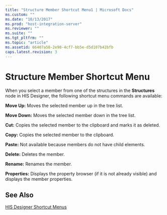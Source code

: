 ```yaml
---
title: "Structure Member Shortcut Menu1 | Microsoft Docs"
ms.custom: ""
ms.date: "10/13/2017"
ms.prod: "host-integration-server"
ms.reviewer: ""
ms.suite: ""
ms.tgt_pltfrm: ""
ms.topic: "article"
ms.assetid: 66407a58-2e98-4cf7-bb5e-d5d107b42bfb
caps.latest.revision: 3
---
```

# Structure Member Shortcut Menu
When you select a member from one of the structures in the **Structures** node in HIS Designer, the following shortcut menu commands are available:  
  
 **Move Up:** Moves the selected member up in the tree list.  
  
 **Move Down:** Moves the selected member down in the tree list.  
  
 **Cut:** Copies the selected member to the clipboard and marks it as deleted.  
  
 **Copy:** Copies the selected member to the clipboard.  
  
 **Paste:** Not available because members do not have child elements.  
  
 **Delete:** Deletes the member.  
  
 **Rename:** Renames the member.  
  
 **Properties:** Displays the property browser (if it is not already visible) and displays the member properties.  
  
## See Also  
 [HIS Designer Shortcut Menus](../core/his-designer-shortcut-menus.md)